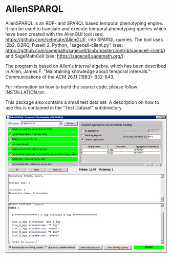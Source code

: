 # AllenSPARQL

AllenSPARQL is an RDF- and SPARQL based temporal phenotyping engine. It can be used to translate and execute temporal phenotyping queries which have been created with the AllenGUI tool (see: https://github.com/sebmate/AllenGUI), into SPARQL queries. The tool uses i2b2, D2RQ, Fuseki 2, Python, "sagecell-client.py" (see: https://github.com/sagemath/sagecell/blob/master/contrib/sagecell-client/) and SageMathCell (see: https://sagecell.sagemath.org/).

The program is based on Allen's interval algebra, which has been described in Allen, James F. "Maintaining knowledge about temporal intervals." Communications of the ACM 26.11 (1983): 832-843.

For information on how to build the source code, please follow INSTALLATION.txt.

This package also contains a small test data set. A description on how to use this is contained in the "Test Dataset" subdirectory.


![Screenshot](Screenshot.png)

